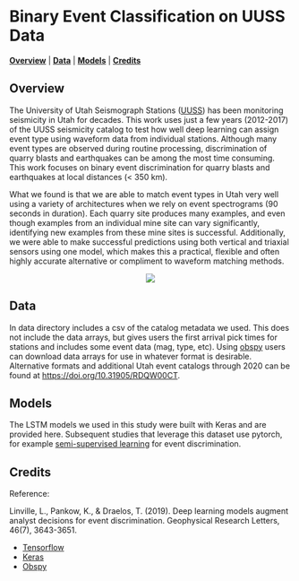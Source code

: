Binary Event Classification on UUSS Data
===============================================
</p>

<p align="left">
<b><a href="#overview">Overview</a></b>
|
<b><a href="#Data">Data</a></b>
|
<b><a href="#Models">Models</a></b>
|
<b><a href="#credits">Credits</a></b>

</p>


Overview
-----

The University of Utah Seismograph Stations ([UUSS]) has been monitoring seismicity in Utah for decades. This work uses just a few years (2012-2017) of the UUSS seismicity catalog to test how well deep learning can assign event type using waveform data from individual stations. Although many event types are observed during routine processing, discrimination of quarry blasts and earthquakes can be among the most time consuming. This work focuses on binary event discrimination for quarry blasts and earthquakes at local distances (< 350 km).

What we found is that we are able to match event types in Utah very well using a variety of architectures when we rely on event spectrograms (90 seconds in duration). Each quarry site produces many examples, and even though examples from an individual mine site can vary significantly, identifying new examples from these mine sites is successful. Additionally, we were able to make successful predictions using both vertical and triaxial sensors using one model, which makes this a practical, flexible and often highly accurate alternative or compliment to waveform matching methods.

<p align="center"><img src="https://github.com/quapity/UUSS_LSTM_classification/raw/master/figures/screen1.png"></p>

Data
-----

In data directory includes a csv of the catalog metadata we used. This does not include the data arrays, but gives users the first arrival pick times for stations and includes some event data (mag, type, etc). Using [obspy] users can download data arrays for use in whatever format is desirable. Alternative formats and additional Utah event catalogs through 2020 can be found at https://doi.org/10.31905/RDQW00CT.


Models
-----

The LSTM models we used in this study were built with Keras and are provided here. Subsequent studies that leverage this dataset use pytorch, for example [semi-supervised learning] for event discrimination. 


Credits
------------
Reference: 

Linville, L., Pankow, K., & Draelos, T. (2019). Deep learning models augment analyst decisions for event discrimination. Geophysical Research Letters, 46(7), 3643-3651.


* [Tensorflow]
* [Keras]
* [Obspy]

[Keras]:https://keras.io/
[Tensorflow]:https://www.tensorflow.org/
[Obspy]:https://github.com/obspy/obspy/wiki
[UUSS]:https://quake.utah.edu
[semi-supervised learning]:https://github.com/sandialabs/shadow


